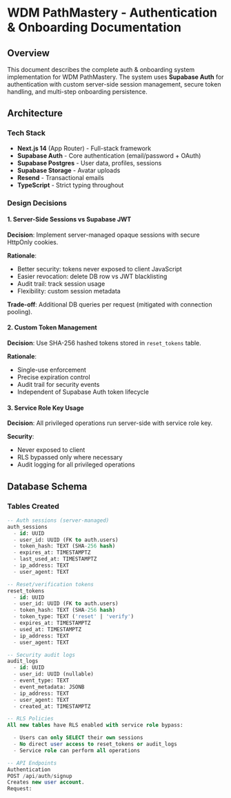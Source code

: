 <!-- --- filename: README_AUTH.md --- -->
# WDM PathMastery - Authentication & Onboarding Documentation

## Overview

This document describes the complete auth & onboarding system implementation for WDM PathMastery. The system uses **Supabase Auth** for authentication with custom server-side session management, secure token handling, and multi-step onboarding persistence.

## Architecture

### Tech Stack
- **Next.js 14** (App Router) - Full-stack framework
- **Supabase Auth** - Core authentication (email/password + OAuth)
- **Supabase Postgres** - User data, profiles, sessions
- **Supabase Storage** - Avatar uploads
- **Resend** - Transactional emails
- **TypeScript** - Strict typing throughout

### Design Decisions

#### 1. Server-Side Sessions vs Supabase JWT
**Decision**: Implement server-managed opaque sessions with secure HttpOnly cookies.

**Rationale**:
- Better security: tokens never exposed to client JavaScript
- Easier revocation: delete DB row vs JWT blacklisting
- Audit trail: track session usage
- Flexibility: custom session metadata

**Trade-off**: Additional DB queries per request (mitigated with connection pooling).

#### 2. Custom Token Management
**Decision**: Use SHA-256 hashed tokens stored in `reset_tokens` table.

**Rationale**:
- Single-use enforcement
- Precise expiration control
- Audit trail for security events
- Independent of Supabase Auth token lifecycle

#### 3. Service Role Key Usage
**Decision**: All privileged operations run server-side with service role key.

**Security**:
- Never exposed to client
- RLS bypassed only where necessary
- Audit logging for all privileged operations

## Database Schema

### Tables Created
```sql
-- Auth sessions (server-managed)
auth_sessions
  - id: UUID
  - user_id: UUID (FK to auth.users)
  - token_hash: TEXT (SHA-256 hash)
  - expires_at: TIMESTAMPTZ
  - last_used_at: TIMESTAMPTZ
  - ip_address: TEXT
  - user_agent: TEXT

-- Reset/verification tokens
reset_tokens
  - id: UUID
  - user_id: UUID (FK to auth.users)
  - token_hash: TEXT (SHA-256 hash)
  - token_type: TEXT ('reset' | 'verify')
  - expires_at: TIMESTAMPTZ
  - used_at: TIMESTAMPTZ
  - ip_address: TEXT
  - user_agent: TEXT

-- Security audit logs
audit_logs
  - id: UUID
  - user_id: UUID (nullable)
  - event_type: TEXT
  - event_metadata: JSONB
  - ip_address: TEXT
  - user_agent: TEXT
  - created_at: TIMESTAMPTZ

-- RLS Policies
All new tables have RLS enabled with service role bypass:

  - Users can only SELECT their own sessions
  - No direct user access to reset_tokens or audit_logs
  - Service role can perform all operations

-- API Endpoints
Authentication
POST /api/auth/signup
Creates new user account.
Request: